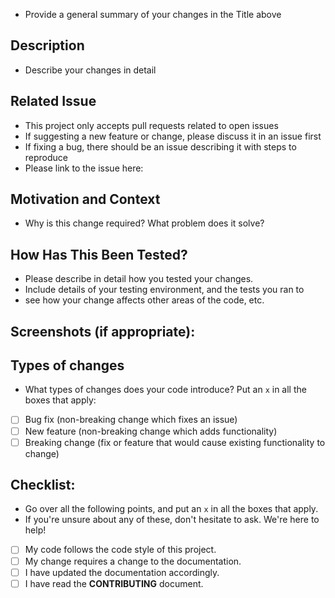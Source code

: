 - Provide a general summary of your changes in the Title above

## Description
- Describe your changes in detail

## Related Issue
- This project only accepts pull requests related to open issues
- If suggesting a new feature or change, please discuss it in an issue first
- If fixing a bug, there should be an issue describing it with steps to reproduce
- Please link to the issue here:

## Motivation and Context
- Why is this change required? What problem does it solve?

## How Has This Been Tested?
- Please describe in detail how you tested your changes.
- Include details of your testing environment, and the tests you ran to
- see how your change affects other areas of the code, etc.

## Screenshots (if appropriate):

## Types of changes
- What types of changes does your code introduce? Put an `x` in all the boxes that apply:
- [ ] Bug fix (non-breaking change which fixes an issue)
- [ ] New feature (non-breaking change which adds functionality)
- [ ] Breaking change (fix or feature that would cause existing functionality to change)

## Checklist:
- Go over all the following points, and put an `x` in all the boxes that apply.
- If you're unsure about any of these, don't hesitate to ask. We're here to help!
- [ ] My code follows the code style of this project.
- [ ] My change requires a change to the documentation.
- [ ] I have updated the documentation accordingly.
- [ ] I have read the **CONTRIBUTING** document.
